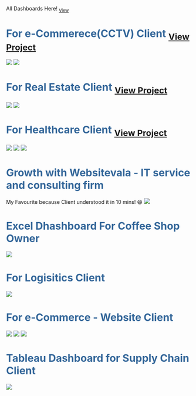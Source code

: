 All Dashboards Here! <sub>[View](https://shaguftapathan.github.io/Dashboards/)</sub>

# <span style="color:#336699;">For e-Commerece(CCTV) Client</span> <sub>[View Project](https://shaguftapathan.github.io/PowerBI_Dashboard_e-Commerce_Client/)</sub>
![](/Images/cctv-1.png)
![](/Images/cctv-2.png)

# <span style="color:#336699;">For Real Estate Client</span> <sub>[View Project](https://shaguftapathan.github.io/PowerBI_Dashboard_Real_Estate/)</sub>
![](/Images/real_est_1.png)
![](/Images/real_est_2.png)


# <span style="color:#336699;">For Healthcare Client</span> <sub>[View Project](https://shaguftapathan.github.io/PowerBI_Dashboard_Healthcare_Client/)</sub>
![](/Images/E-motion-1.png)
![](/Images/E-motion-2.png)
![](/Images/E-motion-3.png)

# <span style="color:#336699;">Growth with Websitevala - IT service and consulting firm</span>  
My Favourite because Client understood it in 10 mins! 😄
![](/Images/Websitevala.png)

# <span style="color:#336699;">Excel Dhashboard For Coffee Shop Owner</span>
![](/Images/CoffeeShop_Sales_Dashboard_Excel.png)

# <span style="color:#336699;">For Logisitics Client</span>
![](/Images/logistics.png)

# <span style="color:#336699;">For e-Commerce - Website Client</span>
![](https://github.com/ShaguftaPathan/Dashboards/blob/main/Images/Overview_Marketing.png)
![](/https://github.com/ShaguftaPathan/Dashboards/blob/main/Images/SocialMedia_Marketing.png)
![](https://github.com/ShaguftaPathan/Dashboards/blob/main/Images/SocialMedia_Marketing.png)

# <span style="color:#336699;">Tableau Dashboard for Supply Chain Client</span>
![](https://github.com/ShaguftaPathan/Dashboards/blob/main/Images/Sales_tableu.png)


